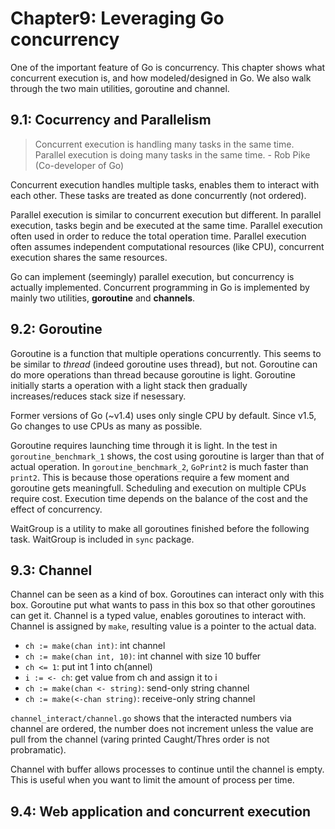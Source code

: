 # Chapter9: Leveraging Go concurrency
One of the important feature of Go is concurrency. This chapter shows what concurrent execution is, and how modeled/designed in Go. We also walk through the two main utilities, goroutine and channel.

## 9.1: Cocurrency and Parallelism
> Concurrent execution is handling many tasks in the same time. Parallel execution is doing many tasks in the same time. - Rob Pike (Co-developer of Go)

Concurrent execution handles multiple tasks, enables them to interact with each other. These tasks are treated as done concurrently (not ordered).

Parallel execution is similar to concurrent execution but different. In parallel execution, tasks begin and be executed at the same time. Parallel execution often used in order to reduce the total operation time. Parallel execution often assumes independent computational resources (like CPU), concurrent execution shares the same resources.

Go can implement (seemingly) parallel execution, but concurrency is actually implemented. Concurrent programming in Go is implemented by mainly two utilities, **goroutine** and **channels**.

## 9.2: Goroutine

Goroutine is a function that multiple operations concurrently. This seems to be similar to *thread* (indeed goroutine uses thread), but not. Goroutine can do more operations than thread because goroutine is light. Goroutine initially starts a operation with a light stack then gradually increases/reduces stack size if nesessary.

Former versions of Go (~v1.4) uses only single CPU by default. Since v1.5, Go changes to use CPUs as many as possible.

Goroutine requires launching time through it is light. In the test in `goroutine_benchmark_1` shows, the cost using goroutine is larger than that of actual operation. In `goroutine_benchmark_2`, `GoPrint2` is much faster than `print2`. This is because those operations require a few moment and goroutine gets meaningfull. Scheduling and execution on multiple CPUs require cost. Execution time depends on the balance of the cost and the effect of concurrency.

WaitGroup is a utility to make all goroutines finished before the following task. WaitGroup is included in `sync` package.

## 9.3: Channel

Channel can be seen as a kind of box. Goroutines can interact only with this box. Goroutine put what wants to pass in this box so that other goroutines can get it. Channel is a typed value, enables goroutines to interact with. Channel is assigned by `make`, resulting value is a pointer to the actual data.

- `ch := make(chan int)`: int channel
- `ch := make(chan int, 10)`: int channel with size 10 buffer
- `ch <= 1`: put int 1 into ch(annel)
- `i := <- ch`: get value from ch and assign it to i
- `ch := make(chan <- string)`: send-only string channel
- `ch := make(<-chan string)`: receive-only string channel

`channel_interact/channel.go` shows that the interacted numbers via channel are ordered, the number does not increment unless the value are pull from the channel (varing printed Caught/Thres order is not probramatic).

Channel with buffer allows processes to continue until the channel is empty. This is useful when you want to limit the amount of process per time.

## 9.4: Web application and concurrent execution
